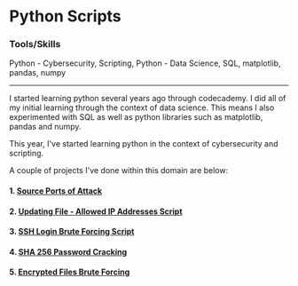 # Python Scripts

### Tools/Skills 

Python - Cybersecurity, Scripting, Python - Data Science, SQL, matplotlib, pandas, numpy

---

I started learning python several years ago through codecademy. I did all of my initial learning through the context of data science. This means I also experimented with SQL as well as python libraries such as matplotlib, pandas and numpy.

This year, I've started learning python in the context of cybersecurity and scripting.&#x20;

A couple of projects I've done within this domain are below:

#### 1. [Source Ports of Attack](Attack_Ports.md)

#### 2. [Updating ](updating-file-allowed-ip-addresses.md)[F](updating-file-allowed-ip-addresses.md)[ile - Allowed IP Addresses Script](updating-file-allowed-ip-addresses.md)

#### 3. [SSH Login Brute Forcing Script](ssh-login-brute-forcing.md)

#### 4. [SHA 256 Password Cracking](sha256-cracking.md)

#### 5. [Encrypted Files Brute Forcing](https://github.com/jj230/jj230/blob/main/AIG-JobSimulation.md)
